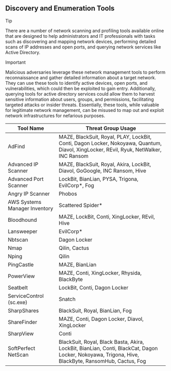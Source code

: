 ## Discovery and Enumeration Tools

> [!TIP]
> There are a number of network scanning and profiling tools available online that are designed to help administrators and IT professionals with tasks such as discovering and mapping network devices, performing detailed scans of IP addresses and open ports, and querying network services like Active Directory. 

> [!IMPORTANT]
> Malicious adversaries leverage these network management tools to perform reconnaissance and gather detailed information about a target network. They can use these tools to identify active devices, open ports, and vulnerabilities, which could then be exploited to gain entry. Additionally, querying tools for active directory services could allow them to harvest sensitive information about users, groups, and permissions, facilitating targeted attacks or insider threats. Essentially, these tools, while valuable for legitimate network management, can be misused to map out and exploit network infrastructures for nefarious purposes.

| Tool Name | Threat Group Usage |
|---|---|
| AdFind | MAZE, BlackSuit, Royal, PLAY, LockBit, Conti, Dagon Locker, Nokoyawa, Quantum, Diavol, XingLocker, REvil, Ryuk, NetWalker, INC Ransom |
| Advanced IP Scanner | MAZE, BlackSuit, Royal, Akira, LockBit, Diavol, GoGoogle, INC Ransom, Hive |
| Advanced Port Scanner| LockBit, BianLian, PYSA, Trigona, EvilCorp*, Fog |
| Angry IP Scanner | Phobos |
| AWS Systems Manager Inventory | Scattered Spider* |
| Bloodhound | MAZE, LockBit, Conti, XingLocker, REvil, Hive |
| Lansweeper | EvilCorp* |
| Nbtscan | Dagon Locker | 
| Nmap | Qilin, Cactus |
| Nping | Qilin |
| PingCastle | MAZE, BianLian |
| PowerView | MAZE, Conti, XingLocker, Rhysida, BlackByte |
| Seatbelt | LockBit, Conti, Dagon Locker |
| ServiceControl (sc.exe) | Snatch |
| SharpShares | BlackSuit, Royal, BianLian, Fog |
| ShareFinder | MAZE, Conti, Dagon Locker, Diavol, XingLocker |
| SharpView | Conti |
| SoftPerfect NetScan | BlackSuit, Royal, Black Basta, Akira, LockBit, BianLian, Conti, BlackCat, Dagon Locker, Nokoyawa, Trigona, Hive, BlackByte, RansomHub, Cactus, Fog |
